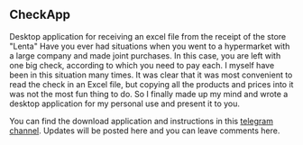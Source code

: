 ## CheckApp
Desktop application for receiving an excel file from the receipt of the store "Lenta"
Have you ever had situations when you went to a hypermarket with a large company and made joint purchases. In this case, you are left with one big check, according to which you need to pay each. I myself have been in this situation many times. It was clear that it was most convenient to read the check in an Excel file, but copying all the products and prices into it was not the most fun thing to do. So I finally made up my mind and wrote a desktop application for my personal use and present it to you.

You can find the download application and instructions in this [telegram channel](https://t.me/check_app_tata). Updates will be posted here and you can leave comments here.
